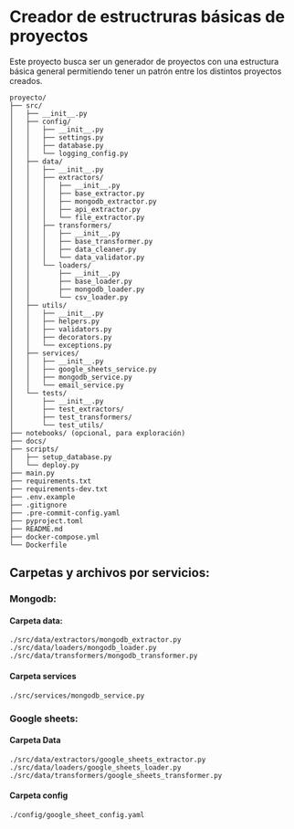 # Creador de estructruras básicas de proyectos

Este proyecto busca ser un generador de proyectos con una estructura básica general permitiendo tener un patrón entre los distintos proyectos creados.

```
proyecto/
├── src/
│   ├── __init__.py
│   ├── config/
│   │   ├── __init__.py
│   │   ├── settings.py
│   │   ├── database.py
│   │   └── logging_config.py
│   ├── data/
│   │   ├── __init__.py
│   │   ├── extractors/
│   │   │   ├── __init__.py
│   │   │   ├── base_extractor.py
│   │   │   ├── mongodb_extractor.py
│   │   │   ├── api_extractor.py
│   │   │   └── file_extractor.py
│   │   ├── transformers/
│   │   │   ├── __init__.py
│   │   │   ├── base_transformer.py
│   │   │   ├── data_cleaner.py
│   │   │   └── data_validator.py
│   │   └── loaders/
│   │       ├── __init__.py
│   │       ├── base_loader.py
│   │       ├── mongodb_loader.py
│   │       └── csv_loader.py
│   ├── utils/
│   │   ├── __init__.py
│   │   ├── helpers.py
│   │   ├── validators.py
│   │   ├── decorators.py
│   │   └── exceptions.py
│   ├── services/
│   │   ├── __init__.py
│   │   ├── google_sheets_service.py
│   │   ├── mongodb_service.py
│   │   └── email_service.py
│   └── tests/
│       ├── __init__.py
│       ├── test_extractors/
│       ├── test_transformers/
│       └── test_utils/
├── notebooks/ (opcional, para exploración)
├── docs/
├── scripts/
│   ├── setup_database.py
│   └── deploy.py
├── main.py
├── requirements.txt
├── requirements-dev.txt
├── .env.example
├── .gitignore
├── .pre-commit-config.yaml
├── pyproject.toml
├── README.md
├── docker-compose.yml
└── Dockerfile
```

## Carpetas y archivos por servicios:

### Mongodb:
#### Carpeta data:
```
./src/data/extractors/mongodb_extractor.py
./src/data/loaders/mongodb_loader.py
./src/data/transformers/mongodb_transformer.py
```

#### Carpeta services
```
./src/services/mongodb_service.py
```

### Google sheets:
#### Carpeta Data
```
./src/data/extractors/google_sheets_extractor.py
./src/data/loaders/google_sheets_loader.py
./src/data/transformers/google_sheets_transformer.py
```


#### Carpeta config
```
./config/google_sheet_config.yaml
```















